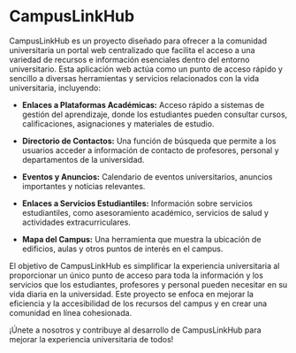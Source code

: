# CampusLinkHub

CampusLinkHub es un proyecto diseñado para ofrecer a la comunidad universitaria un portal web centralizado que facilita el acceso a una variedad de recursos e información esenciales dentro del entorno universitario. Esta aplicación web actúa como un punto de acceso rápido y sencillo a diversas herramientas y servicios relacionados con la vida universitaria, incluyendo:

- **Enlaces a Plataformas Académicas:** Acceso rápido a sistemas de gestión del aprendizaje, donde los estudiantes pueden consultar cursos, calificaciones, asignaciones y materiales de estudio.

- **Directorio de Contactos:** Una función de búsqueda que permite a los usuarios acceder a información de contacto de profesores, personal y departamentos de la universidad.

- **Eventos y Anuncios:** Calendario de eventos universitarios, anuncios importantes y noticias relevantes.

- **Enlaces a Servicios Estudiantiles:** Información sobre servicios estudiantiles, como asesoramiento académico, servicios de salud y actividades extracurriculares.

- **Mapa del Campus:** Una herramienta que muestra la ubicación de edificios, aulas y otros puntos de interés en el campus.

El objetivo de CampusLinkHub es simplificar la experiencia universitaria al proporcionar un único punto de acceso para toda la información y los servicios que los estudiantes, profesores y personal pueden necesitar en su vida diaria en la universidad. Este proyecto se enfoca en mejorar la eficiencia y la accesibilidad de los recursos del campus y en crear una comunidad en línea cohesionada.

¡Únete a nosotros y contribuye al desarrollo de CampusLinkHub para mejorar la experiencia universitaria de todos!
